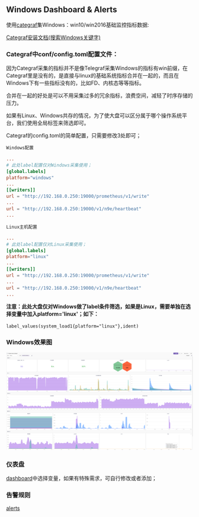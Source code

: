 ## Windows Dashboard & Alerts

使用[categraf](https://github.com/flashcatcloud/categraf)集Windows：win10/win2016基础监控指标数据:

[Categraf安装文档(搜索Windows关键字)](https://flashcat.cloud/docs/content/flashcat-monitor/categraf/2-installation/)

### Categraf中conf/config.toml配置文件：

因为Categraf采集的指标并不是像Telegraf采集Windows的指标有win前缀，在Categraf里是没有的，是直接与linux的基础系统指标合并在一起的，而且在Windows下有一些指标没有的，比如FD、内核态等等指标。

合并在一起的好处是可以不用采集过多的冗余指标，浪费空间，减轻了时序存储的压力。

如果有Linux、Windows共存的情况，为了使大盘可以区分属于哪个操作系统平台，我们使用全局标签来筛选即可。

Categraf的config.toml的简单配置，只需要修改3处即可；

`Windows配置`

```toml
...
# 此处label配置仅对Windows采集使用；
[global.labels]
platform="windows"
...
[[writers]]
url = "http://192.168.0.250:19000/prometheus/v1/write"
...
url = "http://192.168.0.250:19000/v1/n9e/heartbeat"
...
```

`Linux主机配置`

```toml
...
# 此处label配置仅对Linux采集使用；
[global.labels]
platform="linux"
...
[[writers]]
url = "http://192.168.0.250:19000/prometheus/v1/write"
...
url = "http://192.168.0.250:19000/v1/n9e/heartbeat"
...
```

**注意：此处大盘仅对Windows做了label条件筛选，如果是Linux，需要单独在选择变量中加入platform='linux'；如下：**

`label_values(system_load1{platform="linux"},ident)`

### Windows效果图

![windows](./windows.png)

### 仪表盘

[dashboard](../dashboards/windows_by_categraf.json)中选择变量，如果有特殊需求，可自行修改或者添加；

### 告警规则

[alerts](../alerts/windows_by_categrafr.json)
